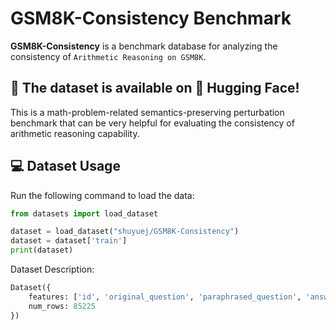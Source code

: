 # GSM8K-Consistency Benchmark
**GSM8K-Consistency** is a benchmark database for analyzing the consistency of `Arithmetic Reasoning on GSM8K`. 

## 🚀 The dataset is available on 🤗 Hugging Face!
This is a math-problem-related semantics-preserving perturbation benchmark that can be very helpful for evaluating the consistency of arithmetic reasoning capability.

## 💻 Dataset Usage
Run the following command to load the data:
```python
from datasets import load_dataset

dataset = load_dataset("shuyuej/GSM8K-Consistency")
dataset = dataset['train']
print(dataset)
```

Dataset Description:
```python
Dataset({
    features: ['id', 'original_question', 'paraphrased_question', 'answer_detail', 'numerical_answer'],
    num_rows: 85225
})
```
